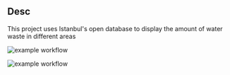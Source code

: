 ## Desc

This project uses Istanbul's open database to display the amount of water waste in different areas

![example workflow](https://github.com/memit0/water-waste/actions/workflows/style.yaml/badge.svg)

![example workflow](https://github.com/memit0/water-waste/actions/workflows/python-app.yaml/badge.svg)

